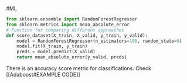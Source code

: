 #ML
```py
from sklearn.ensemble import RandomForestRegressor 
from sklearn.metrics import mean_absolute_error 
# Function for comparing different approaches
def score_dataset(X_train, X_valid, y_train, y_valid): 
	model = RandomForestRegressor(n_estimators=100, random_state=0)
	model.fit(X_train, y_train) 
	preds = model.predict(X_valid) 
	return mean_absolute_error(y_valid, preds)
```

There is an accuracy score metric for classifications. Check [[Adaboost#EXAMPLE CODE]]